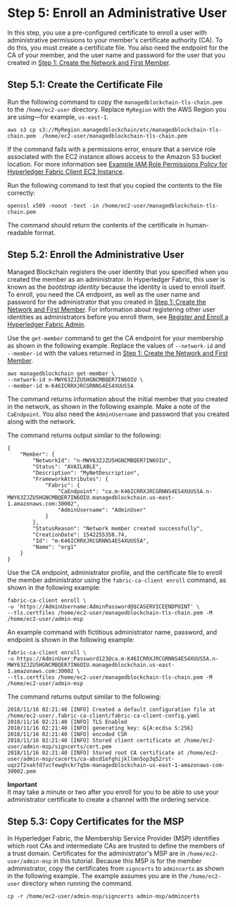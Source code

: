 # Step 5: Enroll an Administrative User<a name="get-started-enroll-admin"></a>

In this step, you use a pre\-configured certificate to enroll a user with administrative permissions to your member's certificate authority \(CA\)\. To do this, you must create a certificate file\. You also need the endpoint for the CA of your member, and the user name and password for the user that you created in [Step 1: Create the Network and First Member](get-started-create-network.md)\.

## Step 5\.1: Create the Certificate File<a name="get-started-enroll-member-create-cert"></a>

Run the following command to copy the `managedblockchain-tls-chain.pem` to the `/home/ec2-user` directory\. Replace `MyRegion` with the AWS Region you are using—for example, `us-east-1`\.

```
aws s3 cp s3://MyRegion.managedblockchain/etc/managedblockchain-tls-chain.pem  /home/ec2-user/managedblockchain-tls-chain.pem
```

If the command fails with a permissions error, ensure that a service role associated with the EC2 instance allows access to the Amazon S3 bucket location\. For more information see [Example IAM Role Permissions Policy for Hyperledger Fabric Client EC2 Instance](security_iam_hyperledger_ec2_client.md)\.

Run the following command to test that you copied the contents to the file correctly:

```
openssl x509 -noout -text -in /home/ec2-user/managedblockchain-tls-chain.pem
```

The command should return the contents of the certificate in human\-readable format\.

## Step 5\.2: Enroll the Administrative User<a name="get-started-enroll-member-enroll"></a>

Managed Blockchain registers the user identity that you specified when you created the member as an administrator\. In Hyperledger Fabric, this user is known as the *bootstrap identity* because the identity is used to enroll itself\. To enroll, you need the CA endpoint, as well as the user name and password for the administrator that you created in [Step 1: Create the Network and First Member](get-started-create-network.md)\. For information about registering other user identities as administrators before you enroll them, see [Register and Enroll a Hyperledger Fabric Admin](managed-blockchain-hyperledger-create-admin.md)\.

Use the `get-member` command to get the CA endpoint for your membership as shown in the following example\. Replace the values of `--network-id` and `--member-id` with the values returned in [Step 1: Create the Network and First Member](get-started-create-network.md)\.

```
aws managedblockchain get-member \
--network-id n-MWY63ZJZU5HGNCMBQER7IN6OIU \
--member-id m-K46ICRRXJRCGRNNS4ES4XUUS5A
```

The command returns information about the initial member that you created in the network, as shown in the following example\. Make a note of the `CaEndpoint`\. You also need the `AdminUsername` and password that you created along with the network\.

The command returns output similar to the following:

```
{
    "Member": {
        "NetworkId": "n-MWY63ZJZU5HGNCMBQER7IN6OIU", 
        "Status": "AVAILABLE", 
        "Description": "MyNetDescription", 
        "FrameworkAttributes": {
            "Fabric": {
                "CaEndpoint": "ca.m-K46ICRRXJRCGRNNS4ES4XUUS5A.n-MWY63ZJZU5HGNCMBQER7IN6OIU.managedblockchain.us-east-1.amazonaws.com:30002", 
                "AdminUsername": "AdminUser"
            }
        }, 
        "StatusReason": "Network member created successfully", 
        "CreationDate": 1542255358.74, 
        "Id": "m-K46ICRRXJRCGRNNS4ES4XUUS5A", 
        "Name": "org1"
    }
}
```

Use the CA endpoint, administrator profile, and the certificate file to enroll the member administrator using the `fabric-ca-client enroll` command, as shown in the following example:

```
fabric-ca-client enroll \
-u 'https://AdminUsername:AdminPassword@$CASERVICEENDPOINT' \
--tls.certfiles /home/ec2-user/managedblockchain-tls-chain.pem -M /home/ec2-user/admin-msp
```

An example command with fictitious administrator name, password, and endpoint is shown in the following example:

```
fabric-ca-client enroll \
-u https://AdminUser:Password123@ca.m-K46ICRRXJRCGRNNS4ES4XUUS5A.n-MWY63ZJZU5HGNCMBQER7IN6OIU.managedblockchain.us-east-1.amazonaws.com:30002 \
--tls.certfiles /home/ec2-user/managedblockchain-tls-chain.pem -M /home/ec2-user/admin-msp
```

The command returns output similar to the following:

```
2018/11/16 02:21:40 [INFO] Created a default configuration file at /home/ec2-user/.fabric-ca-client/fabric-ca-client-config.yaml
2018/11/16 02:21:40 [INFO] TLS Enabled
2018/11/16 02:21:40 [INFO] generating key: &{A:ecdsa S:256}
2018/11/16 02:21:40 [INFO] encoded CSR
2018/11/16 02:21:40 [INFO] Stored client certificate at /home/ec2-user/admin-msp/signcerts/cert.pem
2018/11/16 02:21:40 [INFO] Stored root CA certificate at /home/ec2-user/admin-msp/cacerts/ca-abcd1efghijkllmn5op3q52rst-uqz2f2xakfd7vcfewqhckr7q5m-managedblockchain-us-east-1-amazonaws-com-30002.pem
```

**Important**  
It may take a minute or two after you enroll for you to be able to use your administrator certificate to create a channel with the ordering service\.

## Step 5\.3: Copy Certificates for the MSP<a name="get-started-enroll-member-copy-cert"></a>

In Hyperledger Fabric, the Membership Service Provider \(MSP\) identifies which root CAs and intermediate CAs are trusted to define the members of a trust domain\. Certificates for the administrator's MSP are in `/home/ec2-user/admin-msp` in this tutorial\. Because this MSP is for the member administrator, copy the certificates from `signcerts` to `admincerts` as shown in the following example\. The example assumes you are in the `/home/ec2-user` directory when running the command\.

```
cp -r /home/ec2-user/admin-msp/signcerts admin-msp/admincerts
```